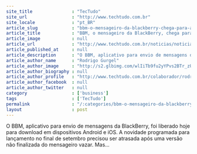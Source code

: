 ```yaml
---
site_title               : "TecTudo"
site_url                 : "http://www.techtudo.com.br"
site_locale              : "pt_BR"
article_slug             : "bbm-o-mensageiro-da-blackberry-chega-para-android-e-ios"
article_title            : "BBM, o mensageiro da BlackBerry, chega para Android e iOS"
article_image            : null
article_url              : "http://www.techtudo.com.br/noticias/noticia/2013/10/bbm-o-mensageiro-da-blackberry-chega-para-android-e-ios.html"
article_published_at     : null
article_description      : "O BBM, aplicativo para envio de mensagens da BlackBerry, foi liberado hoje para download em dispositivos Android e iOS. A novidade programada para lançamento no final de setembro precisou ser atrasada após uma versão não finalizada do mensageiro vazar. Mas..."
article_author_name      : "Rodrigo Gurgel"
article_author_image     : "http://s2.glbimg.com/wlIiTb9fu2yYPvs2BTr_zUXGq1c=/30x30/s2.glbimg.com/896Duwat8309obysdnY_GeIkqQs=/0x0:140x140/75x75/s.glbimg.com/po/tt2/f/original/2013/09/24/foto_perfil_colaborador_techtudo.jpg"
article_author_biography : null
article_author_profile   : "http://www.techtudo.com.br/colaborador/rodrigo-gurgel.html"
article_author_facebook  : null
article_author_twitter   : null
category                 : ['business']
tags                     : ['TecTudo']
permalink                : "/:categories/bbm-o-mensageiro-da-blackberry-chega-para-android-e-ios/"
layout                   : post
---
```


O BBM, aplicativo para envio de mensagens da BlackBerry, foi liberado hoje para download em dispositivos Android e iOS. A novidade programada para lançamento no final de setembro precisou ser atrasada após uma versão não finalizada do mensageiro vazar. Mas...
